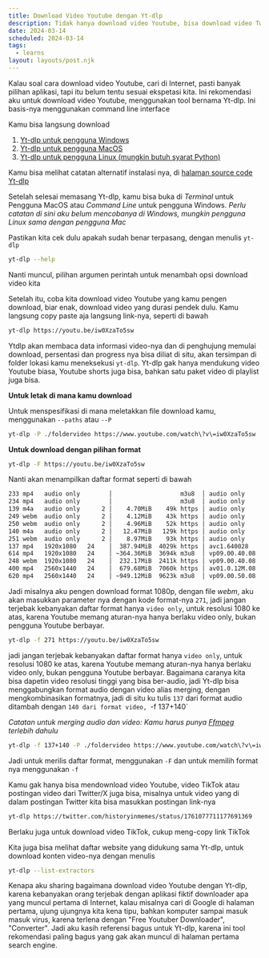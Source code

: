 ```yaml
---
title: Download Video Youtube dengan Yt-dlp
description: Tidak hanya download video Youtube, bisa download video Twitter, video TikTok juga bisa
date: 2024-03-14
scheduled: 2024-03-14
tags:
  - learns
layout: layouts/post.njk
---
```


Kalau soal cara download video Youtube, cari di Internet, pasti banyak pilihan aplikasi, tapi itu belum tentu sesuai ekspetasi kita. Ini rekomendasi aku untuk download video Youtube, menggunakan tool bernama Yt-dlp. Ini basis-nya menggunakan command line interface

Kamu bisa langsung download

1. [Yt-dlp untuk pengguna Windows](https://github.com/yt-dlp/yt-dlp/releases/latest/download/yt-dlp.exe)
2. [Yt-dlp untuk pengguna MacOS](https://github.com/yt-dlp/yt-dlp/releases/latest/download/yt-dlp_macos)
3. [Yt-dlp untuk pengguna Linux (mungkin butuh syarat Python)](https://github.com/yt-dlp/yt-dlp/releases/latest/download/yt-dlp)

Kamu bisa melihat catatan alternatif instalasi nya, di [halaman source code Yt-dlp](https://github.com/yt-dlp/yt-dlp)

Setelah selesai memasang Yt-dlp, kamu bisa buka di *Terminal* untuk Pengguna MacOS atau *Command Line* untuk pengguna Windows. *Perlu catatan di sini aku belum mencobanya di Windows, mungkin pengguna Linux sama dengan pengguna Mac*

Pastikan kita cek dulu apakah sudah benar terpasang, dengan menulis `yt-dlp`

```bash
yt-dlp --help
```

Nanti muncul, pilihan argumen perintah untuk menambah opsi download video kita

Setelah itu, coba kita download video Youtube yang kamu pengen download, biar enak, download video yang durasi pendek dulu. Kamu langsung copy paste aja langsung link-nya, seperti di bawah


```bash
yt-dlp https://youtu.be/iw0XzaTo5sw
```

Ytdlp akan membaca data informasi video-nya dan di penghujung memulai download, persentasi dan progress nya bisa diliat di situ, akan tersimpan di folder lokasi kamu meneksekusi `yt-dlp`. Yt-dlp gak hanya mendukung video Youtube biasa, Youtube shorts juga bisa, bahkan satu paket video di playlist juga bisa.

**Untuk letak di mana kamu download**

Untuk menspesifikasi di mana meletakkan file download kamu, menggunakan `--paths` atau `--P`

```bash
yt-dlp -P ./foldervideo https://www.youtube.com/watch\?v\=iw0XzaTo5sw
```

**Untuk download dengan pilihan format**


```bash
yt-dlp -F https://youtu.be/iw0XzaTo5sw
```

Nanti akan menampilkan daftar format seperti di bawah

```bash
233 mp4   audio only        │                   m3u8  │ audio only           unknown             Default
234 mp4   audio only        │                   m3u8  │ audio only           unknown             Default
139 m4a   audio only      2 │    4.70MiB    49k https │ audio only           mp4a.40.5   49k 22k low, m4a_dash
249 webm  audio only      2 │    4.12MiB    43k https │ audio only           opus        43k 48k low, webm_dash
250 webm  audio only      2 │    4.96MiB    52k https │ audio only           opus        52k 48k low, webm_dash
140 m4a   audio only      2 │   12.47MiB   129k https │ audio only           mp4a.40.2  129k 44k medium, m4a_dash
251 webm  audio only      2 │    8.97MiB    93k https │ audio only           opus        93k 48k medium, webm_dash
137 mp4   1920x1080   24    │  387.94MiB  4029k https │ avc1.640028    4029k video only          1080p, mp4_dash
614 mp4   1920x1080   24    │ ~364.36MiB  3694k m3u8  │ vp09.00.40.08  3694k video only
248 webm  1920x1080   24    │  232.17MiB  2411k https │ vp09.00.40.08  2411k video only          1080p, webm_dash
400 mp4   2560x1440   24    │  679.68MiB  7060k https │ av01.0.12M.08  7060k video only          1440p, mp4_dash
620 mp4   2560x1440   24    │ ~949.12MiB  9623k m3u8  │ vp09.00.50.08  9623k video only
```

Jadi misalnya aku pengen download format 1080p, dengan file *webm*, aku akan masukkan parameter nya dengan kode format-nya `271`, jadi jangan terjebak kebanyakan daftar format hanya `video only`, untuk resolusi 1080 ke atas, karena Youtube memang aturan-nya hanya berlaku video only, bukan pengguna Youtube berbayar.

```bash
yt-dlp -f 271 https://youtu.be/iw0XzaTo5sw
```

jadi jangan terjebak kebanyakan daftar format hanya `video only`, untuk resolusi 1080 ke atas, karena Youtube memang aturan-nya hanya berlaku video only, bukan pengguna Youtube berbayar. Bagaimana caranya kita bisa dapetin video resolusi tinggi yang bisa ber-audio, jadi Yt-dlp bisa menggabungkan format audio dengan video alias merging, dengan mengkombinasikan formatnya, jadi di situ ku tulis `137` dari format audio ditambah dengan `140 dari format video, `-f 137+140`

*Catatan untuk merging audio dan video: Kamu harus punya [Ffmpeg](https://ffmpeg.org/download.html) terlebih dahulu*

```bash
yt-dlp -f 137+140 -P ./foldervideo https://www.youtube.com/watch\?v\=iw0XzaTo5sw
```


Jadi untuk merilis daftar format, menggunakan `-F` dan untuk memilih format nya menggunakan `-f`

Kamu gak hanya bisa mendownload video Youtube, video TikTok atau postingan video dari Twitter/X juga bisa, misalnya untuk video yang di dalam postingan Twitter kita bisa masukkan postingan link-nya

```bash
yt-dlp https://twitter.com/historyinmemes/status/1761077711177691369
```

Berlaku juga untuk download video TikTok, cukup meng-copy link TikTok

Kita juga bisa melihat daftar website yang didukung sama Yt-dlp, untuk download konten video-nya dengan menulis

```bash
yt-dlp --list-extractors
```

Kenapa aku sharing bagaimana download video Youtube dengan Yt-dlp, karena kebanyakan orang terjebak dengan aplikasi fiktif downloader apa yang muncul pertama di Internet, kalau misalnya cari di Google di halaman pertama, ujung ujungnya kita kena tipu, bahkan komputer sampai masuk masuk virus, karena terlena dengan "Free Youtuber Downloader", "Converter". Jadi aku kasih referensi bagus untuk Yt-dlp, karena ini tool rekomendasi paling bagus yang gak akan muncul di halaman pertama search engine.





